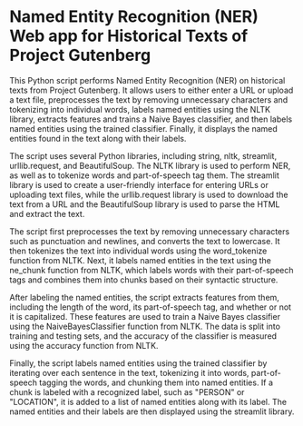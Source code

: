 # Named Entity Recognition (NER) Web app for Historical Texts of Project Gutenberg

This Python script  performs Named Entity Recognition (NER) on historical texts from Project Gutenberg. It allows users to either enter a URL or upload a text file, preprocesses the text by removing unnecessary characters and tokenizing into individual words, labels named entities using the NLTK library, extracts features and trains a Naive Bayes classifier, and then labels named entities using the trained classifier. Finally, it displays the named entities found in the text along with their labels.

The script uses several Python libraries, including string, nltk, streamlit, urllib.request, and BeautifulSoup. The NLTK library is used to perform NER, as well as to tokenize words and part-of-speech tag them. The streamlit library is used to create a user-friendly interface for entering URLs or uploading text files, while the urllib.request library is used to download the text from a URL and the BeautifulSoup library is used to parse the HTML and extract the text.

The script first preprocesses the text by removing unnecessary characters such as punctuation and newlines, and converts the text to lowercase. It then tokenizes the text into individual words using the word_tokenize function from NLTK. Next, it labels named entities in the text using the ne_chunk function from NLTK, which labels words with their part-of-speech tags and combines them into chunks based on their syntactic structure.

After labeling the named entities, the script extracts features from them, including the length of the word, its part-of-speech tag, and whether or not it is capitalized. These features are used to train a Naive Bayes classifier using the NaiveBayesClassifier function from NLTK. The data is split into training and testing sets, and the accuracy of the classifier is measured using the accuracy function from NLTK.

Finally, the script labels named entities using the trained classifier by iterating over each sentence in the text, tokenizing it into words, part-of-speech tagging the words, and chunking them into named entities. If a chunk is labeled with a recognized label, such as "PERSON" or "LOCATION", it is added to a list of named entities along with its label. The named entities and their labels are then displayed using the streamlit library.
